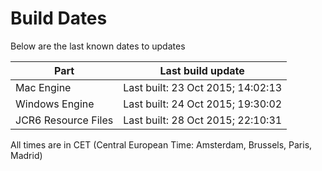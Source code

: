 # Build Dates

Below are the last known dates to updates

Part | Last build update
-----|-----
Mac Engine | Last built: 23 Oct 2015; 14:02:13
Windows Engine | Last built: 24 Oct 2015; 19:30:02
JCR6 Resource Files | Last built: 28 Oct 2015; 22:10:31
All times are in CET (Central European Time: Amsterdam, Brussels, Paris, Madrid)



